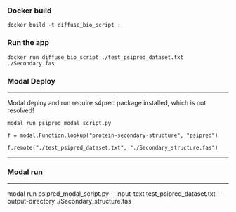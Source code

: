
### Docker build
```
docker build -t diffuse_bio_script .
```
### Run the app
```
docker run diffuse_bio_script ./test_psipred_dataset.txt ./Secondary.fas
```

### Modal Deploy
----
Modal deploy and run require s4pred package installed, which is not resolved! 

```
modal run psipred_modal_script.py

f = modal.Function.lookup("protein-secondary-structure", "psipred")

f.remote("./test_psipred_dataset.txt", "./Secondary_structure.fas")
```
----

### Modal run
----
modal run psipred_modal_script.py --input-text test_psipred_dataset.txt --output-directory ./Secondary_structure.fas

